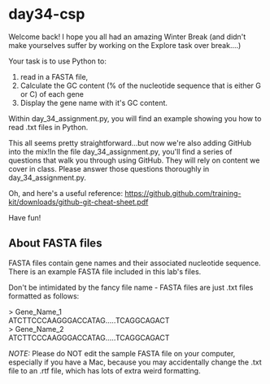 # day34-csp

Welcome back! I hope you all had an amazing Winter Break (and didn't make yourselves suffer by working on the Explore task over break....)

Your task is to use Python to:
1. read in a FASTA file, 
2. Calculate the GC content (% of the nucleotide sequence that is either G or C) of each gene
3. Display the gene name with it's GC content. 

Within day_34_assignment.py, you will find an example showing you how to read .txt files in Python. 

This all seems pretty straightforward...but now we're also adding GitHub into the mix!In the file day_34_assignment.py, you'll find a series of questions that walk you through using GitHub. They will rely on content we cover in class. Please answer those questions thoroughly in day_34_assignment.py.

Oh, and here's a useful reference: https://github.github.com/training-kit/downloads/github-git-cheat-sheet.pdf

Have fun!



## About FASTA files
FASTA files contain gene names and their associated nucleotide sequence. There is an example FASTA file included in this lab's files. 

Don't be intimidated by the fancy file name - FASTA files are just .txt files formatted as follows:

\> Gene_Name_1\
ATCTTCCCAAGGGACCATAG.....TCAGGCAGACT\
\> Gene_Name_2\
ATCTTCCCAAGGGACCATAG.....TCAGGCAGACT


*NOTE:* Please do NOT edit the sample FASTA file on your computer, especially if
you have a Mac, because you may accidentally change the .txt file to an .rtf file,
which has lots of extra weird formatting.

